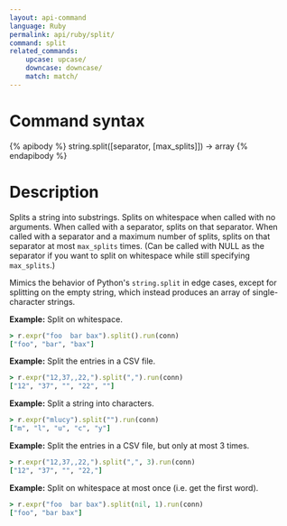 ```yaml
---
layout: api-command
language: Ruby
permalink: api/ruby/split/
command: split
related_commands:
    upcase: upcase/
    downcase: downcase/
    match: match/
---
```


# Command syntax #

{% apibody %}
string.split([separator, [max_splits]]) &rarr; array
{% endapibody %}

# Description #

Splits a string into substrings.  Splits on whitespace when called
with no arguments.  When called with a separator, splits on that
separator.  When called with a separator and a maximum number of
splits, splits on that separator at most `max_splits` times.  (Can be
called with NULL as the separator if you want to split on whitespace
while still specifying `max_splits`.)

Mimics the behavior of Python's `string.split` in edge cases, except
for splitting on the empty string, which instead produces an array of
single-character strings.

__Example:__ Split on whitespace.

```rb
> r.expr("foo  bar bax").split().run(conn)
["foo", "bar", "bax"]
```

__Example:__ Split the entries in a CSV file.

```rb
> r.expr("12,37,,22,").split(",").run(conn)
["12", "37", "", "22", ""]
```

__Example:__ Split a string into characters.

```rb
> r.expr("mlucy").split("").run(conn)
["m", "l", "u", "c", "y"]
```

__Example:__ Split the entries in a CSV file, but only at most 3
times.

```rb
> r.expr("12,37,,22,").split(",", 3).run(conn)
["12", "37", "", "22,"]
```

__Example:__ Split on whitespace at most once (i.e. get the first word).

```rb
> r.expr("foo  bar bax").split(nil, 1).run(conn)
["foo", "bar bax"]
```
